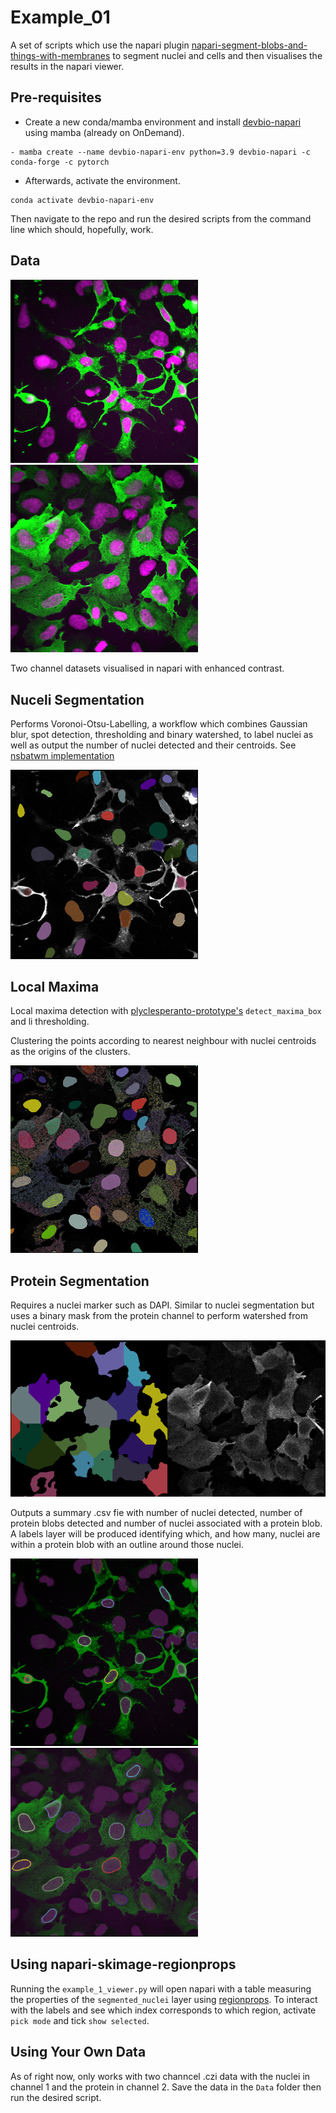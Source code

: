 # Example_01
 
A set of scripts which use the napari plugin [napari-segment-blobs-and-things-with-membranes](https://github.com/haesleinhuepf/napari-segment-blobs-and-things-with-membranes) to segment nuclei and cells and then visualises the results in the napari viewer.
## Pre-requisites
- Create a new conda/mamba environment and install [devbio-napari](https://github.com/haesleinhuepf/devbio-napari#installation) using mamba (already on OnDemand).
```
- mamba create --name devbio-napari-env python=3.9 devbio-napari -c conda-forge -c pytorch
```

- Afterwards, activate the environment.
```
conda activate devbio-napari-env
```

Then navigate to the repo and run the desired scripts from the command line which should, hopefully, work.
## Data
<img src="./images/img1_data.png" width="300"> <img src="./images/img2_data.png" width="300">

Two channel datasets visualised in napari with enhanced contrast. 

## Nuceli Segmentation
Performs Voronoi-Otsu-Labelling, a workflow which combines Gaussian blur, spot detection, thresholding and binary watershed, to label nuclei as well as output the number of nuclei detected and their centroids. See [nsbatwm implementation](https://github.com/haesleinhuepf/napari-segment-blobs-and-things-with-membranes/blob/main/napari_segment_blobs_and_things_with_membranes/__init__.py)

<img src="./images/img1_nuclei.png" width="300">


## Local Maxima
Local maxima detection with [plyclesperanto-prototype's](https://github.com/clEsperanto/pyclesperanto_prototype) `detect_maxima_box` and li thresholding.

Clustering the points according to nearest neighbour with nuclei centroids as the origins of the clusters. 

<img src="./images/Screenshot 2023-08-03 103415.png" width="300">

## Protein Segmentation
Requires a nuclei marker such as DAPI. Similar to nuclei segmentation but uses a binary mask from the protein channel to perform watershed from nuclei centroids.

<img src="./images/img2_protein.png" width="600">

Outputs a summary .csv fie with number of nuclei detected, number of protein blobs detected and number of nuclei associated with a protein blob.
A labels layer will be produced identifying which, and how many, nuclei are within a protein blob with an outline around those nuclei.

<img src="./images/img1_pos.png" width="300"> <img src="./images/img2_pos.png" width="300">



## Using napari-skimage-regionprops
Running the `example_1_viewer.py` will open napari with a table measuring the properties of the `segmented_nuclei` layer using [regionprops](https://github.com/haesleinhuepf/napari-skimage-regionprops/tree/master). To interact with the labels and see which index corresponds to which region, activate `pick mode` and tick `show selected`.

## Using Your Own Data
As of right now, only works with two channcel .czi data with the nuclei in channel 1 and the protein in channel 2. Save the data in the `Data` folder then run the desired script.


